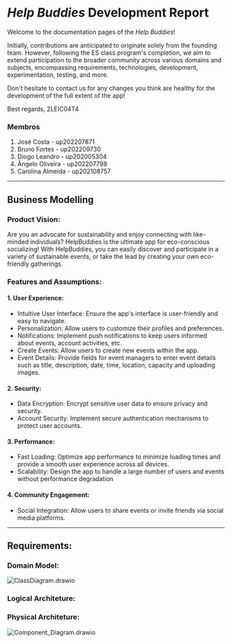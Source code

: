 # _Help Buddies_ Development Report

Welcome to the documentation pages of the _Help Buddies_!

Initially, contributions are anticipated to originate solely from the founding team. However, following the ES class program's completion, we aim to extend participation to the broader community across various domains and subjects, encompassing requirements, technologies, development, experimentation, testing, and more.

Don't hesitate to contact us for any changes you think are healthy for the development of the full extent of the app!

Best regards, 2LEIC04T4

### Membros

1. José Costa - up202207871 
2. Bruno Fortes - up202209730
4. Diogo Leandro - up202005304
3. Ângelo Oliveira - up202207798
5. Carolina Almeida - up202108757

---

## Business Modelling

### Product Vision:

Are you an advocate for sustainability and enjoy connecting with like-minded individuals? HelpBuddies is the ultimate app for eco-conscious socializing! With HelpBuddies, you can easily discover and participate in a variety of sustainable events, or take the lead by creating your own eco-friendly gatherings.

### Features and Assumptions:
#### 1. User Experience:
* Intuitive User Interface: Ensure the app's interface is user-friendly and easy to navigate.
* Personalization: Allow users to customize their profiles and preferences.
* Notifications: Implement push notifications to keep users informed about events, account activities, etc.
* Create Events: Allow users to create new events within the app. 
* Event Details: Provide fields for event managers to enter event details such as title, description, date, time, location, capacity and uploading images.
#### 2. Security:
* Data Encryption: Encrypt sensitive user data to ensure privacy and security.
* Account Security: Implement secure authentication mechanisms to protect user accounts.
#### 3. Performance:
* Fast Loading: Optimize app performance to minimize loading times and provide a smooth user experience across all devices.
* Scalability: Design the app to handle a large number of users and events without performance degradation
#### 4. Community Engagement:
* Social Integration: Allow users to share events or invite friends via social media platforms.

---

## Requirements:

### Domain Model:
![ClassDiagram.drawio](https://hackmd.io/_uploads/r1NIdPe1R.png)



### Logical Architeture:


### Physical Architeture:
![Component_Diagram.drawio](https://hackmd.io/_uploads/SJTl_ve1R.png)



